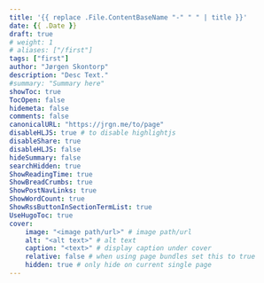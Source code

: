 ```yaml
---
title: '{{ replace .File.ContentBaseName "-" " " | title }}'
date: {{ .Date }}
draft: true
# weight: 1
# aliases: ["/first"]
tags: ["first"]
author: "Jørgen Skontorp"
description: "Desc Text."
#summary: "Summary here"
showToc: true
TocOpen: false
hidemeta: false
comments: false
canonicalURL: "https://jrgn.me/to/page"
disableHLJS: true # to disable highlightjs
disableShare: true
disableHLJS: false
hideSummary: false
searchHidden: true
ShowReadingTime: true
ShowBreadCrumbs: true
ShowPostNavLinks: true
ShowWordCount: true
ShowRssButtonInSectionTermList: true
UseHugoToc: true
cover:
    image: "<image path/url>" # image path/url
    alt: "<alt text>" # alt text
    caption: "<text>" # display caption under cover
    relative: false # when using page bundles set this to true
    hidden: true # only hide on current single page
---
```


